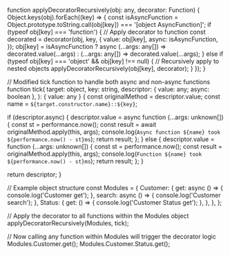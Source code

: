 function applyDecoratorRecursively(obj: any, decorator: Function) {
Object.keys(obj).forEach((key) => {
const isAsyncFunction =
Object.prototype.toString.call(obj[key]) === '[object AsyncFunction]';
if (typeof obj[key] === 'function') {
// Apply decorator to function
const decorated = decorator(obj, key, {
value: obj[key],
async: isAsyncFunction,
});
obj[key] = isAsyncFunction
? async (...args: any[]) => decorated.value(...args)
: (...args: any[]) => decorated.value(...args);
} else if (typeof obj[key] === 'object' && obj[key] !== null) {
// Recursively apply to nested objects
applyDecoratorRecursively(obj[key], decorator);
}
});
}

// Modified tick function to handle both async and non-async functions
function tick(
target: object,
key: string,
descriptor: { value: any; async: boolean },
): { value: any } {
const originalMethod = descriptor.value;
const name = `${target.constructor.name}::${key}`;

if (descriptor.async) {
descriptor.value = async function (...args: unknown[]) {
const st = performance.now();
const result = await originalMethod.apply(this, args);
console.log(`Async function ${name} took ${performance.now() - st}ms`);
return result;
};
} else {
descriptor.value = function (...args: unknown[]) {
const st = performance.now();
const result = originalMethod.apply(this, args);
console.log(`Function ${name} took ${performance.now() - st}ms`);
return result;
};
}

return descriptor;
}

// Example object structure
const Modules = {
Customer: {
get: async () => {
console.log('Customer get');
},
search: async () => {
console.log('Customer search');
},
Status: {
get: () => {
console.log('Customer Status get');
},
},
},
};

// Apply the decorator to all functions within the Modules object
applyDecoratorRecursively(Modules, tick);

// Now calling any function within Modules will trigger the decorator logic
Modules.Customer.get();
Modules.Customer.Status.get();
